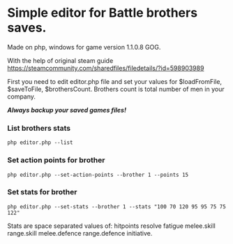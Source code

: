 # Simple editor for Battle brothers saves.
Made on php, windows for game version 1.1.0.8 GOG. 

With the help of original steam guide https://steamcommunity.com/sharedfiles/filedetails/?id=598903989


First you need to edit editor.php file and set your values for $loadFromFile, $saveToFile, $brothersCount.
Brothers count is total number of men in your company.

***Always backup your saved games files!*** 

### List brothers stats
```
php editor.php --list
```

### Set action points for brother
```
php editor.php --set-action-points --brother 1 --points 15
```

### Set stats for brother
```
php editor.php --set-stats --brother 1 --stats "100 70 120 95 95 75 75 122"
```

Stats are space separated values of: hitpoints resolve fatigue melee.skill range.skill melee.defence range.defence initiative.
